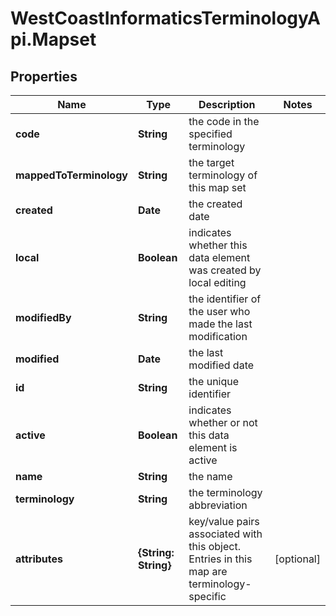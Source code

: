 # WestCoastInformaticsTerminologyApi.Mapset

## Properties

Name | Type | Description | Notes
------------ | ------------- | ------------- | -------------
**code** | **String** | the code in the specified terminology | 
**mappedToTerminology** | **String** | the target terminology of this map set | 
**created** | **Date** | the created date | 
**local** | **Boolean** | indicates whether this data element was created by local editing | 
**modifiedBy** | **String** | the identifier of the user who made the last modification | 
**modified** | **Date** | the last modified date | 
**id** | **String** | the unique identifier | 
**active** | **Boolean** | indicates whether or not this data element is active | 
**name** | **String** | the name | 
**terminology** | **String** | the terminology abbreviation | 
**attributes** | **{String: String}** | key/value pairs associated with this object. Entries in this map are terminology-specific | [optional] 


